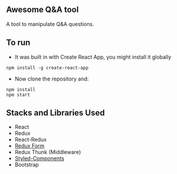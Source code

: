 ## Awesome Q&A tool
A tool to manipulate Q&A questions.

## To run
- It was built in with Create React App, you might install it globally
```
npm install -g create-react-app
```
- Now clone the repository and:
```
npm install
npm start
```
## Stacks and Libraries Used
- React
- Redux
- React-Redux
- [Redux Form](https://redux-form.com/7.2.3/)
- Redux Thunk (Middleware)
- [Styled-Components](https://www.styled-components.com/)
- Bootstrap

